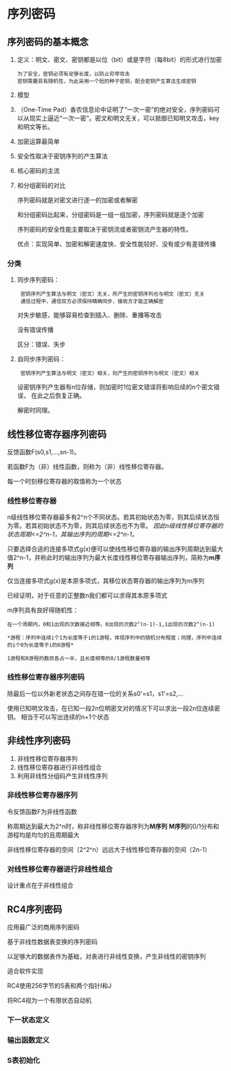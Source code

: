 # 序列密码
## 序列密码的基本概念
1. 定义：明文、密文、密钥都是以位（bit）或是字符（每8bit）的形式进行加密
        
       为了安全，密钥必须有足够长度，以防止穷举攻击
       密钥需要具有随机性，为此采用一个短的种子密钥，配合密钥产生算法生成密钥
2. 模型 

3. （One-Time Pad）香农信息论中证明了“一次一密”的绝对安全，序列密码可以从现实上逼近“一次一密”。密文和明文无关，可以抵御已知明文攻击，key和明文等长。

4. 加密运算最简单

5. 安全性取决于密钥序列的产生算法

6. 核心密码的主流

7. 和分组密码的对比

	序列密码就是对密文进行逐一的加密或者解密

	和分组密码比起来，分组密码是一组一组加密，序列密码就是逐个加密

	序列密码的安全性能主要取决于密钥流或者密钥流产生器的特性。

	优点：实现简单、加密和解密速度快、安全性能较好、没有或少有差错传播

### 分类
1. 同步序列密码：
        
        密钥序列产生算法与明文（密文）无关，所产生的密钥序列也与明文（密文）无关
        通信过程中，通信双方必须保持精确同步，接收方才能正确解密
    对失步敏感，能够容易检查到插入、删除、重播等攻击
    
    没有错误传播
    
    区分：错误、失步
2. 自同步序列密码：

        密钥序列产生算法与明文（密文）相关，则产生的密钥序列与明文（密文）相关
   设密钥序列产生器有n位存储，则加密时1位密文错误将影响后续的n个密文错误， 在此之后恢复正确。

   解密时同理。


## 线性移位寄存器序列密码
反馈函数F(s0,s1,...,sn-1)。

若函数F为（非）线性函数，则称为（非）线性移位寄存器。


每一个时刻移位寄存器的取值称为一个状态
### 线性移位寄存器
n级线性移位寄存器最多有2^n个不同状态。若其初始状态为零，则其后续状态恒为零。若其初始状态不为零，则其后续状态也不为零。
*因此n级线性移位寄存器的状态周期<=2^n-1，其输出序列的周期<=2^n-1。*

只要选择合适的连接多项式g(x)便可以使线性移位寄存器的输出序列周期达到最大值2^n-1，并称此时的输出序列为最大长度线性移位寄存器输出序列，简称为**m序列**

仅当连接多项式g(x)是本原多项式，其移位状态寄存器的输出序列为m序列

已经证明，对于任意的正整数n我们都可以求得其本原多项式
 
m序列具有良好得随机性：

    在一个周期内，0和1出现的次数接近相等。0出现的次数2^(n-1)-1,1出现的次数2^(n-1)
 
    *游程：序列中连续i个1为长度等于i的1游程，体现序列中的随机分布程度；同理，序列中连续的i个0为长度等于i的0游程*
    
    1游程和0游程的数目各占一半，且长度相等的0/1游程数量相等
    
### 线性移位寄存器序列密码
除最后一位以外新老状态之间存在错一位的关系s0'=s1，s1'=s2,...
    
使用已知明文攻击，在已知一段2n位明密文对的情况下可以求出一段2n位连续密钥。
相当于可以写出连续的n+1个状态


## 非线性序列密码
1. 非线性移位寄存器序列
2. 线性移位寄存器进行非线性组合
3. 利用非线性分组码产生非线性序列

### 非线性移位寄存器序列
令反馈函数F为非线性函数

称周期达到最大为2^n时，称非线性移位寄存器序列为**M序列**
**M序列**的0/1分布和游程均是均匀的且周期最大

非线性移位寄存器的空间（2^2^n）远远大于线性移位寄存器的空间（2n-1）

### 对线性移位寄存器进行非线性组合
设计重点在于非线性组合

## RC4序列密码
应用最广泛的商用序列密码

基于非线性数据表变换的序列密码

以足够大的数据表作为基础，对表进行非线性变换，产生非线性的密钥序列

适合软件实现

RC4使用256字节的S表和两个指针I和J

将RC4视为一个有限状态自动机

### 下一状态定义
### 输出函数定义
### S表初始化


